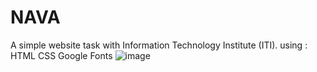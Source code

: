 # NAVA
A simple website task with Information Technology Institute (ITI). using :
HTML
CSS
Google Fonts
![image](https://github.com/mohamadsalama102/NAVA/assets/23558105/eb008382-9aa6-4e1d-b27c-7895fc2a40a6)
